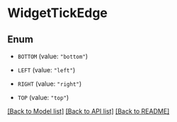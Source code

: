 # WidgetTickEdge

## Enum


* `BOTTOM` (value: `"bottom"`)

* `LEFT` (value: `"left"`)

* `RIGHT` (value: `"right"`)

* `TOP` (value: `"top"`)


[[Back to Model list]](../README.md#documentation-for-models) [[Back to API list]](../README.md#documentation-for-api-endpoints) [[Back to README]](../README.md)


